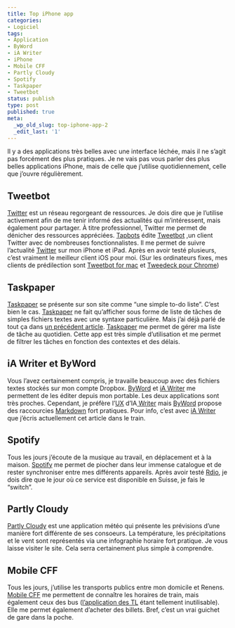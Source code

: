 ```yaml
---
title: Top iPhone app
categories:
- Logiciel
tags:
- Application
- ByWord
- iA Writer
- iPhone
- Mobile CFF
- Partly Cloudy
- Spotify
- Taskpaper
- Tweetbot
status: publish
type: post
published: true
meta:
  _wp_old_slug: top-iphone-app-2
  _edit_last: '1'
---
```

Il y a des applications très belles avec une interface léchée, mais il ne s’agit pas forcément des plus pratiques. Je ne vais pas vous parler des plus belles applications iPhone, mais de celle que j’utilise quotidiennement, celle que j’ouvre régulièrement. <!--more-->
<h2>Tweetbot</h2>
<a href="https://twitter.com/">Twitter</a> est un réseau regorgeant de ressources. Je dois dire que je l’utilise activement afin de me tenir informé des actualités qui m’intéressent, mais également pour partager. À titre professionnel, Twitter me permet de dénicher des ressources appréciées.
<a href="https://tapbots.com/">Tapbots</a> édite <a href="https://tapbots.com/software/tweetbot/">Tweetbot</a> ,un client Twitter avec de nombreuses fonctionnalistes. Il me permet de suivre l’actualité <a href="https://twitter.com/">Twitter</a> sur mon iPhone et iPad. Après en avoir testé plusieurs, c’est vraiment le meilleur client iOS pour moi. (Sur les ordinateurs fixes, mes clients de prédilection sont <a href="https://tapbots.com/software/tweetbot/mac/">Tweetbot for mac</a> et <a href="https://chrome.google.com/webstore/detail/tweetdeck/hbdpomandigafcibbmofojjchbcdagbl">Tweedeck pour Chrome</a>)
<h2>Taskpaper</h2>
<a href="https://www.hogbaysoftware.com/products/taskpaper">Taskpaper</a> se présente sur son site comme “une simple to-do liste”. C’est bien le cas. <a href="https://www.hogbaysoftware.com/products/taskpaper">Taskpaper</a> ne fait qu’afficher sous forme de liste de tâches de simples fichiers textes avec une syntaxe particulière. Mais j’ai déjà parlé de tout ça dans <a href="https://www.alienlebarge.ch/2012/10/11/taskpaper/">un précédent article</a>.
<a href="https://www.hogbaysoftware.com/products/taskpaper">Taskpaper</a> me permet de gérer ma liste de tâche au quotidien. Cette app est très simple d’utilisation et me permet de filtrer les tâches en fonction des contextes et des délais.
<h2>iA Writer et ByWord</h2>
Vous l’avez certainement compris, je travaille beaucoup avec des fichiers textes stockés sur mon compte Dropbox. <a href="https://bywordapp.com/">ByWord</a> et <a href="https://www.iawriter.com/">iA Writer</a> me permettent de les éditer depuis mon portable. Les deux applications sont très proches. Cependant, je préfère l’<a href="https://en.wikipedia.org/wiki/User_experience_design">UX</a> d’IA<a href="https://www.iawriter.com/"> Writer</a> mais <a href="https://bywordapp.com/">ByWord</a> propose des raccourcies <a href="https://daringfireball.net/projects/markdown/">Markdown</a> fort pratiques.
Pour info, c’est avec <a href="https://www.iawriter.com/">iA Writer</a> que j’écris actuellement cet article dans le train.
<h2>Spotify</h2>
Tous les jours j’écoute de la musique au travail, en déplacement et à la maison. <a href="https://www.spotify.com/fr/">Spotify</a> me permet de piocher dans leur immense catalogue et de rester synchroniser entre mes différents appareils.
Après avoir testé <a href="https://www.rdio.com/">Rdio</a>, je dois dire que le jour où ce service est disponible en Suisse, je fais le “switch”.
<h2>Partly Cloudy</h2>
<a href="https://partlycloudy-app.com/">Partly Cloudy</a> est une application météo qui présente les prévisions d’une manière fort différente de ses consoeurs. La température, les précipitations et le vent sont représentés via une infographie horaire fort pratique. Je vous laisse visiter le site. Cela serra certainement plus simple à comprendre.
<h2>Mobile CFF</h2>
Tous les jours, j’utilise les transports publics entre mon domicile et Renens. <a href="https://www.cff.ch/horaire/horaires-mobiles/applications-mobile.html">Mobile CFF</a> me permettent de connaître les horaires de train, mais également ceux des bus (<a href="https://www.t-l.ch/voyagez/application-tl-live.html">l’application des TL</a> étant tellement inutilisable). Elle me permet également d’acheter des billets. Bref, c’est un vrai guichet de gare dans la poche.
